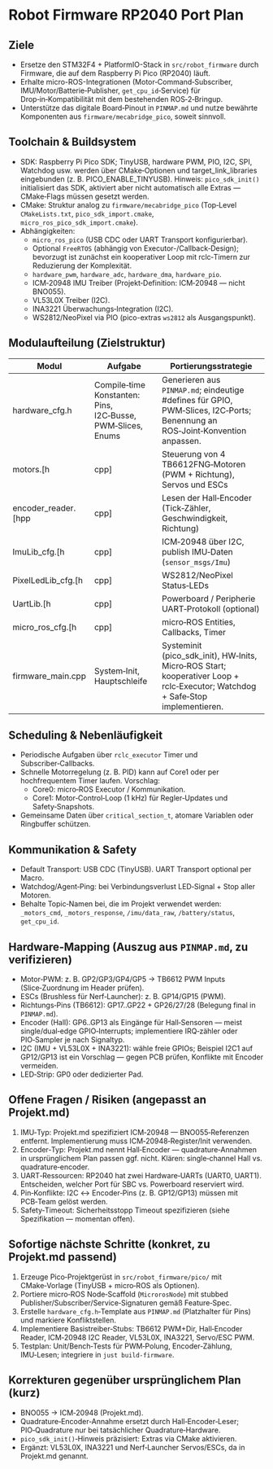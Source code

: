 # Robot Firmware RP2040 Port Plan

## Ziele

- Ersetze den STM32F4 + PlatformIO-Stack in `src/robot_firmware` durch Firmware, die auf dem Raspberry Pi Pico (RP2040) läuft.
- Erhalte micro-ROS-Integrationen (Motor‑Command‑Subscriber, IMU/Motor/Batterie‑Publisher, `get_cpu_id`‑Service) für Drop‑in‑Kompatibilität mit dem bestehenden ROS‑2‑Bringup.
- Unterstütze das digitale Board‑Pinout in `PINMAP.md` und nutze bewährte Komponenten aus `firmware/mecabridge_pico`, soweit sinnvoll.

## Toolchain & Buildsystem

- SDK: Raspberry Pi Pico SDK; TinyUSB, hardware PWM, PIO, I2C, SPI, Watchdog usw. werden über CMake‑Optionen und target_link_libraries eingebunden (z. B. PICO_ENABLE_TINYUSB). Hinweis: `pico_sdk_init()` initialisiert das SDK, aktiviert aber nicht automatisch alle Extras — CMake‑Flags müssen gesetzt werden.
- CMake: Struktur analog zu `firmware/mecabridge_pico` (Top‑Level `CMakeLists.txt`, `pico_sdk_import.cmake`, `micro_ros_pico_sdk_import.cmake`).
- Abhängigkeiten:
  - `micro_ros_pico` (USB CDC oder UART Transport konfigurierbar).
  - Optional `FreeRTOS` (abhängig von Executor-/Callback‑Design); bevorzugt ist zunächst ein kooperativer Loop mit rclc‑Timern zur Reduzierung der Komplexität.
  - `hardware_pwm`, `hardware_adc`, `hardware_dma`, `hardware_pio`.
  - ICM‑20948 IMU Treiber (Projekt‑Definition: ICM‑20948 — nicht BNO055).
  - VL53L0X Treiber (I2C).
  - INA3221 Überwachungs‑Integration (I2C).
  - WS2812/NeoPixel via PIO (pico-extras `ws2812` als Ausgangspunkt).

## Modulaufteilung (Zielstruktur)

| Modul               | Aufgabe                                                     | Portierungsstrategie                                                                                                           |
| ------------------- | ----------------------------------------------------------- | ------------------------------------------------------------------------------------------------------------------------------ |
| hardware_cfg.h      | Compile‑time Konstanten: Pins, I2C‑Busse, PWM‑Slices, Enums | Generieren aus `PINMAP.md`; eindeutige #defines für GPIO, PWM‑Slices, I2C‑Ports; Benennung an ROS‑Joint‑Konvention anpassen.   |
| motors.[h           | cpp]                                                        | Steuerung von 4 TB6612FNG‑Motoren (PWM + Richtung), Servos und ESCs                                                            | TB6612FNG: PWM + Dir‑GPIO API; ESCs/Servos über hardware_pwm; PWM‑Slice/Zuweisung in `hardware_cfg.h`; PID optional.        |
| encoder_reader.[hpp | cpp]                                                        | Lesen der Hall‑Encoder (Tick‑Zähler, Geschwindigkeit, Richtung)                                                                | Primär GPIO‑IRQ‑basiertes Zählen für Hall‑Sensoren; nur bei tatsächlicher quadrature‑Hardware PIO‑Quadrature/SMs verwenden. |
| ImuLib_cfg.[h       | cpp]                                                        | ICM‑20948 über I2C, publish IMU‑Daten (`sensor_msgs/Imu`)                                                                      | Implementierung mit `hardware/i2c` für ICM‑20948 (Projektvorgabe); kein BNO055; Sampling + Timestamp für rclc‑Publishes.    |
| PixelLedLib_cfg.[h  | cpp]                                                        | WS2812/NeoPixel Status‑LEDs                                                                                                    | PIO‑basierter Treiber (pico‑extras `ws2812` als Referenz); einfache Animationen + direkte Farbsteuerung.                    |
| UartLib.[h          | cpp]                                                        | Powerboard / Peripherie UART‑Protokoll (optional)                                                                              | `hardware/uart` (+ DMA optional) mit Feature‑Flag `ENABLE_POWERBOARD`; Frame‑Parsing und Timeout/Safety integrieren.        |
| micro_ros_cfg.[h    | cpp]                                                        | micro‑ROS Entities, Callbacks, Timer                                                                                           | RAII‑Klasse (z. B. `MicroRosSupport`) zur Verwaltung von Publishern/Subscribern/Services; Timer‑basierte Periodik nutzen.   |
| firmware_main.cpp   | System‑Init, Hauptschleife                                  | Systeminit (pico_sdk_init), HW‑Inits, Micro‑ROS Start; kooperativer Loop + rclc‑Executor; Watchdog + Safe‑Stop implementieren. |

## Scheduling & Nebenläufigkeit

- Periodische Aufgaben über `rclc_executor` Timer und Subscriber‑Callbacks.
- Schnelle Motorregelung (z. B. PID) kann auf Core1 oder per hochfrequentem Timer laufen. Vorschlag:
  - Core0: micro‑ROS Executor / Kommunikation.
  - Core1: Motor‑Control‑Loop (1 kHz) für Regler‑Updates und Safety‑Snapshots.
- Gemeinsame Daten über `critical_section_t`, atomare Variablen oder Ringbuffer schützen.

## Kommunikation & Safety

- Default Transport: USB CDC (TinyUSB). UART Transport optional per Macro.
- Watchdog/Agent‑Ping: bei Verbindungsverlust LED‑Signal + Stop aller Motoren.
- Behalte Topic‑Namen bei, die im Projekt verwendet werden: `_motors_cmd`, `_motors_response`, `/imu/data_raw`, `/battery/status`, `get_cpu_id`.

## Hardware‑Mapping (Auszug aus `PINMAP.md`, zu verifizieren)

- Motor‑PWM: z. B. GP2/GP3/GP4/GP5 → TB6612 PWM Inputs (Slice‑Zuordnung im Header prüfen).
- ESCs (Brushless für Nerf‑Launcher): z. B. GP14/GP15 (PWM).
- Richtungs‑Pins (TB6612): GP17..GP22 + GP26/27/28 (Belegung final in `PINMAP.md`).
- Encoder (Hall): GP6..GP13 als Eingänge für Hall‑Sensoren — meist single/dual‑edge GPIO‑Interrupts; implementiere IRQ‑zähler oder PIO‑Sampler je nach Signaltyp.
- I2C (IMU + VL53L0X + INA3221): wähle freie GPIOs; Beispiel I2C1 auf GP12/GP13 ist ein Vorschlag — gegen PCB prüfen, Konflikte mit Encoder vermeiden.
- LED‑Strip: GP0 oder dedizierter Pad.

## Offene Fragen / Risiken (angepasst an Projekt.md)

1. IMU‑Typ: Projekt.md spezifiziert ICM‑20948 — BNO055‑Referenzen entfernt. Implementierung muss ICM‑20948‑Register/Init verwenden.
2. Encoder‑Typ: Projekt.md nennt Hall‑Encoder — quadrature‑Annahmen in ursprünglichem Plan passen ggf. nicht. Klären: single‑channel Hall vs. quadrature‑encoder.
3. UART‑Ressourcen: RP2040 hat zwei Hardware‑UARTs (UART0, UART1). Entscheiden, welcher Port für SBC vs. Powerboard reserviert wird.
4. Pin‑Konflikte: I2C ↔ Encoder‑Pins (z. B. GP12/GP13) müssen mit PCB‑Team gelöst werden.
5. Safety‑Timeout: Sicherheitsstopp Timeout spezifizieren (siehe Spezifikation — momentan offen).

## Sofortige nächste Schritte (konkret, zu Projekt.md passend)

1. Erzeuge Pico‑Projektgerüst in `src/robot_firmware/pico/` mit CMake‑Vorlage (TinyUSB + micro‑ROS als Optionen).
2. Portiere micro‑ROS Node‑Scaffold (`MicrorosNode`) mit stubbed Publisher/Subscriber/Service‑Signaturen gemäß Feature‑Spec.
3. Erstelle `hardware_cfg.h`‑Template aus `PINMAP.md` (Platzhalter für Pins) und markiere Konfliktstellen.
4. Implementiere Basistreiber‑Stubs: TB6612 PWM+Dir, Hall‑Encoder Reader, ICM‑20948 I2C Reader, VL53L0X, INA3221, Servo/ESC PWM.
5. Testplan: Unit/Bench‑Tests für PWM‑Polung, Encoder‑Zählung, IMU‑Lesen; integriere in `just build-firmware`.

## Korrekturen gegenüber ursprünglichem Plan (kurz)

- BNO055 → ICM‑20948 (Projekt.md).
- Quadrature‑Encoder‑Annahme ersetzt durch Hall‑Encoder‑Leser; PIO‑Quadrature nur bei tatsächlicher Quadrature‑Hardware.
- `pico_sdk_init()`‑Hinweis präzisiert: Extras via CMake aktivieren.
- Ergänzt: VL53L0X, INA3221 und Nerf‑Launcher Servos/ESCs, da in Projekt.md genannt.
